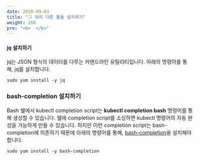 ```yaml
---
date: 2020-09-03
title: "그 외의 다른 툴들 설치하기"
weight: 260
pre: "<b>  </b>"
---
```


#### jq 설치하기
jq는 JSON 형식의 데이터를 다루는 커맨드라인 유틸리티입니다. 아래의 명령어를 통해, jq를 설치합니다.
```
sudo yum install -y jq
```

### bash-completion 설치하기
Bash 쉘에서 kubectl completion script는 **kubectl completion bash** 명령어를 통해 생성할 수 있습니다. 쉘에 completion script를 소싱하면 kubectl 명령어의 자동 완성을 가능하게 만들 수 있습니다. 하지만 이런 completion script는 bash-completion에 의존하기 때문에 아래의 명령어를 통해, [bash-completion](https://github.com/scop/bash-completion#installation)을 설치해야 합니다.
```
sudo yum install -y bash-completion
```